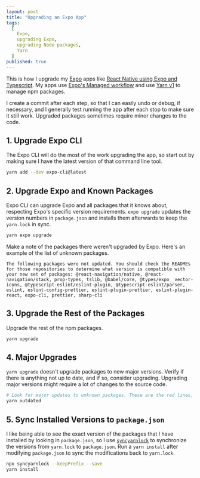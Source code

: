 ```yaml
---
layout: post
title: "Upgrading an Expo App"
tags:
  [
    Expo,
    upgrading Expo,
    upgrading Node packages,
    Yarn
  ]
published: true
---
```


This is how I upgrade my [Expo](https://expo.io/) apps like [React Native using Expo and Typescript](https://github.com/janaagaard75/expo-and-typescript). My apps use [Expo's Managed workflow](https://docs.expo.io/introduction/managed-vs-bare/?redirected#workflow-comparison) and use [Yarn v1](https://classic.yarnpkg.com/lang/en/) to manage npm packages.

I create a commit after each step, so that I can easily undo or debug, if necessary, and I generally test running the app after each stop to make sure it still work. Upgraded packages sometimes require minor changes to the code.

## 1. Upgrade Expo CLI

The Expo CLI will do the most of the work upgrading the app, so start out by making sure I have the latest version of that command line tool.

```sh
yarn add --dev expo-cli@latest
```

## 2. Upgrade Expo and Known Packages

Expo CLI can upgrade Expo and all packages that it knows about, respecting Expo's specific version requirements. `expo upgrade` updates the version numbers in `package.json` and installs them afterwards to keep the `yarn.lock` in sync.

```sh
yarn expo upgrade
```

Make a note of the packages there weren't upgraded by Expo. Here's an example of the list of unknown packages.

```text
The following packages were not updated. You should check the READMEs for those repositories to determine what version is compatible with your new set of packages: @react-navigation/native, @react-navigation/stack, prop-types, tslib, @babel/core, @types/expo__vector-icons, @typescript-eslint/eslint-plugin, @typescript-eslint/parser, eslint, eslint-config-prettier, eslint-plugin-prettier, eslint-plugin-react, expo-cli, prettier, sharp-cli
```

## 3. Upgrade the Rest of the Packages

Upgrade the rest of the npm packages.

```sh
yarn upgrade
```

## 4. Major Upgrades

`yarn upgrade` doesn't upgrade packages to new major versions. Verify if there is anything not up to date, and if so, consider upgrading. Upgrading major versions might require a lot of changes to the source code.

```sh
# Look for major updates to unknown packages. These are the red lines, where the package was listed as unknown in step 1.
yarn outdated
```

## 5. Sync Installed Versions to `package.json`

I like being able to see the exact version of the packages that I have installed by looking in `package.json`, so I use [`syncyarnlock`](https://github.com/vasilevich/sync-yarnlock-into-packagejson) to synchronize the versions from `yarn.lock` to `package.json`. Run a `yarn install` after modifying `package.json` to sync the modifications back to `yarn.lock`.

```sh
npx syncyarnlock --keepPrefix --save
yarn install
```
